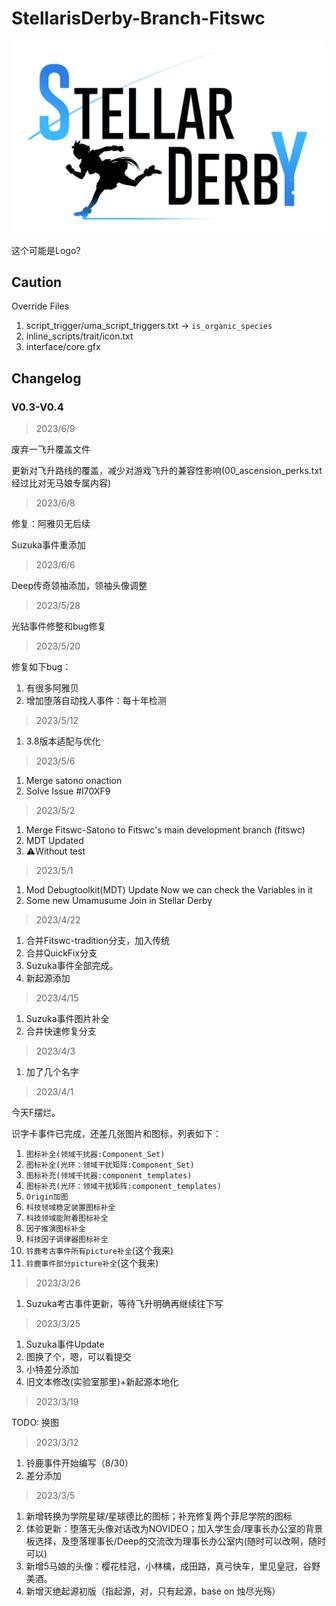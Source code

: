 # StellarisDerby-Branch-Fitswc

![stellarderby_logo_2_mini.png](stellarderby_logo_2.png)

这个可能是Logo?

## Caution

Override Files

1. script_trigger/uma_script_triggers.txt -> `is_organic_species`
2. inline_scripts/trait/icon.txt
3. interface/core.gfx

## Changelog

### V0.3-V0.4

> 2023/6/9

废弃一飞升覆盖文件

更新对飞升路线的覆盖，减少对游戏飞升的兼容性影响(00_ascension_perks.txt经过比对无马娘专属内容)

> 2023/6/8

修复：阿雅贝无后续

Suzuka事件重添加

> 2023/6/6

Deep传奇领袖添加，领袖头像调整

> 2023/5/28

光钻事件修整和bug修复

> 2023/5/20

修复如下bug：

1. 有很多阿雅贝
2. 增加堕落自动找人事件：每十年检测

> 2023/5/12

1. 3.8版本适配与优化

> 2023/5/6

1. Merge satono onaction
2. Solve Issue #I70XF9

> 2023/5/2

1. Merge Fitswc-Satono to Fitswc's main development branch (fitswc)
2. MDT Updated
3. ⚠️Without test

> 2023/5/1

1. Mod Debugtoolkit(MDT) Update Now we can check the Variables in it
2. Some new Umamusume Join in Stellar Derby

> 2023/4/22

1. 合并Fitswc-tradition分支，加入传统
2. 合并QuickFix分支
3. Suzuka事件全部完成。
4. 新起源添加

> 2023/4/15

1. Suzuka事件图片补全
2. 合并快速修复分支

> 2023/4/3

1. 加了几个名字

> 2023/4/1

今天F摆烂。

识字卡事件已完成，还差几张图片和图标，列表如下：

1. `图标补全(领域干扰器:Component_Set)`
2. `图标补全(光环：领域干扰矩阵:Component_Set)`
3. `图标补充(领域干扰器:component_templates)`
4. `图标补充(光环：领域干扰矩阵:component_templates)`
5. `Origin加图`
6. `科技领域稳定装置图标补全`
7. `科技领域能附着图标补全`
8. `因子推演图标补全`
9. `科技因子调律器图标补全`
10. `铃鹿考古事件所有picture补全`(这个我来)
11. `铃鹿事件部分picture补全`(这个我来)

> 2023/3/26

1. Suzuka考古事件更新，等待飞升明确再继续往下写

> 2023/3/25

1. Suzuka事件Update
2. 图换了个，嗯，可以看提交
3. 小特差分添加
4. 旧文本修改(实验室那里)+新起源本地化

> 2023/3/19

TODO: 换图

> 2023/3/12

1. 铃鹿事件开始编写（8/30）
2. 差分添加

> 2023/3/5

1. 新增转换为学院星球/星球德比的图标；补充修复两个菲尼学院的图标
2. 体验更新：堕落无头像对话改为NOVIDEO；加入学生会/理事长办公室的背景板选择，及堕落理事长/Deep的交流改为理事长办公室内(随时可以改啊，随时可以)
3. 新增5马娘的头像：樱花桂冠，小林檎，成田路，真弓快车，里见皇冠，谷野美酒。
4. 新增灭绝起源初版（指起源，对，只有起源，base on 烛尽光殇）
